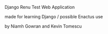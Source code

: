 Django Renu Test Web Application

made for learning Django / possible Enactus use

by Niamh Gowran and Kevin Tomescu